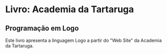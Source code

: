# Livro: Academia da Tartaruga
## Programação em Logo

Este livro apresenta a linguagem Logo a partir do "Web Site" da Academia da Tartaruga.
